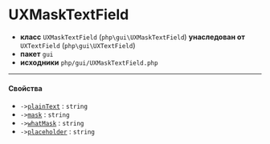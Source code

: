 # UXMaskTextField

- **класс** `UXMaskTextField` (`php\gui\UXMaskTextField`) **унаследован от** `UXTextField` (`php\gui\UXTextField`)
- **пакет** `gui`
- **исходники** `php/gui/UXMaskTextField.php`

---

#### Свойства

- `->`[`plainText`](#prop-plaintext) : `string`
- `->`[`mask`](#prop-mask) : `string`
- `->`[`whatMask`](#prop-whatmask) : `string`
- `->`[`placeholder`](#prop-placeholder) : `string`